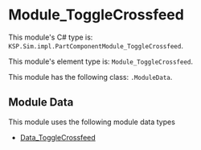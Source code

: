 # Module_ToggleCrossfeed

This module's C# type is: `KSP.Sim.impl.PartComponentModule_ToggleCrossfeed`.

This module's element type is: `Module_ToggleCrossfeed`.

This module has the following class: `.ModuleData`.

## Module Data

This module uses the following module data types

- [Data_ToggleCrossfeed](Data_ToggleCrossFeed.md)